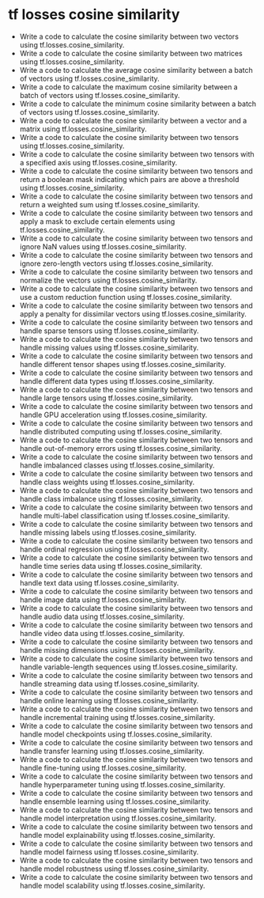 # tf losses cosine similarity

- Write a code to calculate the cosine similarity between two vectors using tf.losses.cosine_similarity.
- Write a code to calculate the cosine similarity between two matrices using tf.losses.cosine_similarity.
- Write a code to calculate the average cosine similarity between a batch of vectors using tf.losses.cosine_similarity.
- Write a code to calculate the maximum cosine similarity between a batch of vectors using tf.losses.cosine_similarity.
- Write a code to calculate the minimum cosine similarity between a batch of vectors using tf.losses.cosine_similarity.
- Write a code to calculate the cosine similarity between a vector and a matrix using tf.losses.cosine_similarity.
- Write a code to calculate the cosine similarity between two tensors using tf.losses.cosine_similarity.
- Write a code to calculate the cosine similarity between two tensors with a specified axis using tf.losses.cosine_similarity.
- Write a code to calculate the cosine similarity between two tensors and return a boolean mask indicating which pairs are above a threshold using tf.losses.cosine_similarity.
- Write a code to calculate the cosine similarity between two tensors and return a weighted sum using tf.losses.cosine_similarity.
- Write a code to calculate the cosine similarity between two tensors and apply a mask to exclude certain elements using tf.losses.cosine_similarity.
- Write a code to calculate the cosine similarity between two tensors and ignore NaN values using tf.losses.cosine_similarity.
- Write a code to calculate the cosine similarity between two tensors and ignore zero-length vectors using tf.losses.cosine_similarity.
- Write a code to calculate the cosine similarity between two tensors and normalize the vectors using tf.losses.cosine_similarity.
- Write a code to calculate the cosine similarity between two tensors and use a custom reduction function using tf.losses.cosine_similarity.
- Write a code to calculate the cosine similarity between two tensors and apply a penalty for dissimilar vectors using tf.losses.cosine_similarity.
- Write a code to calculate the cosine similarity between two tensors and handle sparse tensors using tf.losses.cosine_similarity.
- Write a code to calculate the cosine similarity between two tensors and handle missing values using tf.losses.cosine_similarity.
- Write a code to calculate the cosine similarity between two tensors and handle different tensor shapes using tf.losses.cosine_similarity.
- Write a code to calculate the cosine similarity between two tensors and handle different data types using tf.losses.cosine_similarity.
- Write a code to calculate the cosine similarity between two tensors and handle large tensors using tf.losses.cosine_similarity.
- Write a code to calculate the cosine similarity between two tensors and handle GPU acceleration using tf.losses.cosine_similarity.
- Write a code to calculate the cosine similarity between two tensors and handle distributed computing using tf.losses.cosine_similarity.
- Write a code to calculate the cosine similarity between two tensors and handle out-of-memory errors using tf.losses.cosine_similarity.
- Write a code to calculate the cosine similarity between two tensors and handle imbalanced classes using tf.losses.cosine_similarity.
- Write a code to calculate the cosine similarity between two tensors and handle class weights using tf.losses.cosine_similarity.
- Write a code to calculate the cosine similarity between two tensors and handle class imbalance using tf.losses.cosine_similarity.
- Write a code to calculate the cosine similarity between two tensors and handle multi-label classification using tf.losses.cosine_similarity.
- Write a code to calculate the cosine similarity between two tensors and handle missing labels using tf.losses.cosine_similarity.
- Write a code to calculate the cosine similarity between two tensors and handle ordinal regression using tf.losses.cosine_similarity.
- Write a code to calculate the cosine similarity between two tensors and handle time series data using tf.losses.cosine_similarity.
- Write a code to calculate the cosine similarity between two tensors and handle text data using tf.losses.cosine_similarity.
- Write a code to calculate the cosine similarity between two tensors and handle image data using tf.losses.cosine_similarity.
- Write a code to calculate the cosine similarity between two tensors and handle audio data using tf.losses.cosine_similarity.
- Write a code to calculate the cosine similarity between two tensors and handle video data using tf.losses.cosine_similarity.
- Write a code to calculate the cosine similarity between two tensors and handle missing dimensions using tf.losses.cosine_similarity.
- Write a code to calculate the cosine similarity between two tensors and handle variable-length sequences using tf.losses.cosine_similarity.
- Write a code to calculate the cosine similarity between two tensors and handle streaming data using tf.losses.cosine_similarity.
- Write a code to calculate the cosine similarity between two tensors and handle online learning using tf.losses.cosine_similarity.
- Write a code to calculate the cosine similarity between two tensors and handle incremental training using tf.losses.cosine_similarity.
- Write a code to calculate the cosine similarity between two tensors and handle model checkpoints using tf.losses.cosine_similarity.
- Write a code to calculate the cosine similarity between two tensors and handle transfer learning using tf.losses.cosine_similarity.
- Write a code to calculate the cosine similarity between two tensors and handle fine-tuning using tf.losses.cosine_similarity.
- Write a code to calculate the cosine similarity between two tensors and handle hyperparameter tuning using tf.losses.cosine_similarity.
- Write a code to calculate the cosine similarity between two tensors and handle ensemble learning using tf.losses.cosine_similarity.
- Write a code to calculate the cosine similarity between two tensors and handle model interpretation using tf.losses.cosine_similarity.
- Write a code to calculate the cosine similarity between two tensors and handle model explainability using tf.losses.cosine_similarity.
- Write a code to calculate the cosine similarity between two tensors and handle model fairness using tf.losses.cosine_similarity.
- Write a code to calculate the cosine similarity between two tensors and handle model robustness using tf.losses.cosine_similarity.
- Write a code to calculate the cosine similarity between two tensors and handle model scalability using tf.losses.cosine_similarity.